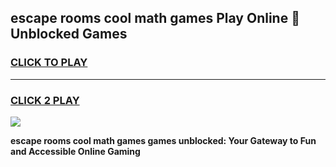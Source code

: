 
## escape rooms cool math games Play Online 👋 Unblocked Games
<h3>
<a href="https://news.freeplayer.one?title=escape_rooms_cool_math_games&ref=17CMG">CLICK TO PLAY</a></h3>
<hr>

<h3>
<a href="https://news.freeplayer.one?title=escape_rooms_cool_math_games&ref=17CMG">CLICK 2 PLAY</a>
  
</h3>

<a href="https://news.freeplayer.one?title=escape_rooms_cool_math_games&ref=17CMG/"><img src="https://clearcache.store/games.png"></a>


**escape rooms cool math games games unblocked: Your Gateway to Fun and Accessible Online Gaming**
